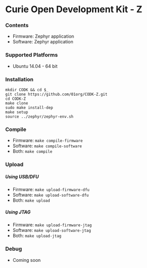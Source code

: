 # Curie Open Development Kit - Z

### Contents

  - Firmware: Zephyr application
  - Software: Zephyr application

### Supported Platforms
 - Ubuntu 14.04 - 64 bit

### Installation
```
mkdir CODK && cd $_
git clone https://github.com/01org/CODK-Z.git
cd CODK-Z
make clone
sudo make install-dep
make setup
source ../zephyr/zephyr-env.sh
```

### Compile
- Firmware: `make compile-firmware`
- Software: `make compile-software`
- Both: `make compile`

### Upload

##### Using USB/DFU
- Firmware: `make upload-firmware-dfu`
- Software: `make upload-software-dfu`
- Both: `make upload`

##### Using JTAG
- Firmware: `make upload-firmware-jtag`
- Software: `make upload-software-jtag`
- Both: `make upload-jtag`

### Debug
- Coming soon
